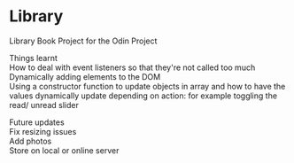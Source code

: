 # Library
Library Book Project for the Odin Project

Things learnt <br>
How to deal with event listeners so that they're not called too much<br>
Dynamically adding elements to the DOM<br>
Using a constructor function to update objects in array and how to have the values dynamically update depending on action: for example toggling the read/ unread slider


Future updates<br>
Fix resizing issues<br>
Add photos<br>
Store on local or online server<br>
